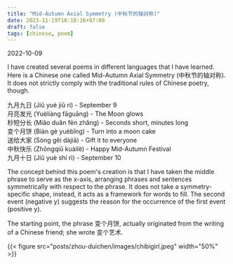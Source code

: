 ```yaml
---
title: "Mid-Autumn Axial Symmetry (中秋节的轴对称)"
date: 2023-11-19T10:18:16+07:00
draft: false
tags: [chinese, poem]
---
```


2022-10-09

I have created several poems in different languages that I have learned. Here is a Chinese one called Mid-Autumn Axial Symmetry (中秋节的轴对称). It does not strictly comply with the traditional rules of Chinese poetry, though.

九月九日 (Jiǔ yuè jiǔ rì) - September 9\
月亮发光 (Yuèliàng fāguāng) - The Moon glows\
秒短分长 (Miǎo duǎn fēn zhǎng) - Seconds short, minutes long\
变个月饼 (Biàn gè yuèbǐng) - Turn into a moon cake\
送给大家 (Sòng gěi dàjiā) - Gift it to everyone\
中秋快乐 (Zhōngqiū kuàilè) - Happy Mid-Autumn Festival\
九月十日 (Jiǔ yuè shí rì) - September 10

The concept behind this poem's creation is that I have taken the middle phrase to serve as the x-axis, arranging phrases and sentences symmetrically with respect to the phrase. It does not take a symmetry-specific shape, instead, it acts as a framework for words to fill. The second event (negative y) suggests the reason for the occurrence of the first event (positive y).

The starting point, the phrase 变个月饼, actually originated from the writing of a Chinese friend; she wrote 变个艺术.

{{< figure src="posts/zhou-duichen/images/chibigirl.jpeg" width="50%" >}}